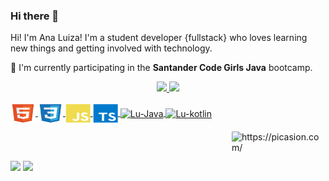 ### Hi there 👋

Hi! I'm Ana Luiza!
I'm a student developer {fullstack} who loves learning new things and getting involved with technology.

🌱 I'm currently participating in the **Santander Code Girls Java** bootcamp.

<div align="center">
  <a href="https://github.com/analuizacsr">
  <img height="150em" src="https://github-readme-stats.vercel.app/api?username=analuizacsr&show_icons=true&theme=dracula&include_all_commits=true&count_private=true"/>
  <img height="150em" src="https://github-readme-stats.vercel.app/api/top-langs/?username=analuizacsr&layout=compact&langs_count=7&theme=dracula"/>
</div>
<div style="display: inline_block"><br>
  <img align="center" alt="Lu-HTML" height="30" width="40" src="https://raw.githubusercontent.com/devicons/devicon/master/icons/html5/html5-original.svg">
  <img align="center" alt="Lu-CSS" height="30" width="40" src="https://raw.githubusercontent.com/devicons/devicon/master/icons/css3/css3-original.svg">
  <img align="center" alt="Lu-Js" height="30" width="40" src="https://raw.githubusercontent.com/devicons/devicon/master/icons/javascript/javascript-plain.svg">
  <img align="center" alt="Lu-Ts" height="30" width="40" src="https://raw.githubusercontent.com/devicons/devicon/master/icons/typescript/typescript-plain.svg">
  <img align="center" alt="Lu-Java" height="30" width="40" src="https://cdn.jsdelivr.net/gh/devicons/devicon/icons/java/java-original.svg">
  <img align="center" alt="Lu-kotlin" height="30" width="40" src="https://cdn.jsdelivr.net/gh/devicons/devicon/icons/kotlin/kotlin-original.svg">

<a href="https://picasion.com/"><img src="https://i.picasion.com/pic92/88ff44ae8c75134823cc237f3eeaf4ba.gif" img align= "right" width="150" height="150" border="0" alt="https://picasion.com/" /></a><br /><a href="https://picasion.com/"></a>

</div>
  
  ##
 
<div> 
    	  <a href = "mailto:annacsousa1@gmail.com"><img src="https://img.shields.io/badge/-Gmail-%23333?style=for-the-badge&logo=gmail&logoColor=white" target="_blank"></a>
  <a href="https://www.linkedin.com/in/ana-luiza-cosmo/" target="_blank"><img src="https://img.shields.io/badge/-LinkedIn-%230077B5?style=for-the-badge&logo=linkedin&logoColor=white" target="_blank"></a> 



</div>
